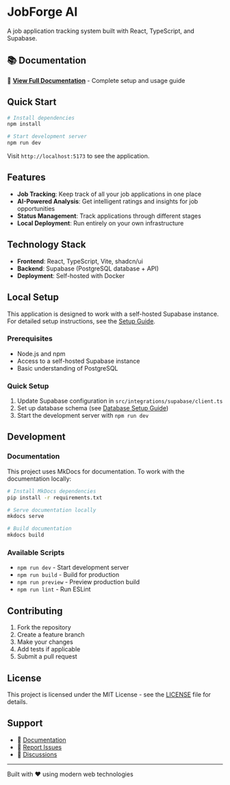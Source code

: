 # JobForge AI

A job application tracking system built with React, TypeScript, and Supabase.

## 📚 Documentation

📖 **[View Full Documentation](https://jobforge-ai.github.io/jobforge-ai-22/)** - Complete setup and usage guide

## Quick Start

```bash
# Install dependencies
npm install

# Start development server
npm run dev
```

Visit `http://localhost:5173` to see the application.

## Features

- **Job Tracking**: Keep track of all your job applications in one place
- **AI-Powered Analysis**: Get intelligent ratings and insights for job opportunities  
- **Status Management**: Track applications through different stages
- **Local Deployment**: Run entirely on your own infrastructure

## Technology Stack

- **Frontend**: React, TypeScript, Vite, shadcn/ui
- **Backend**: Supabase (PostgreSQL database + API)
- **Deployment**: Self-hosted with Docker

## Local Setup

This application is designed to work with a self-hosted Supabase instance. For detailed setup instructions, see the [Setup Guide](https://jobforge-ai.github.io/jobforge-ai-22/setup-guide/).

### Prerequisites

- Node.js and npm
- Access to a self-hosted Supabase instance
- Basic understanding of PostgreSQL

### Quick Setup

1. Update Supabase configuration in `src/integrations/supabase/client.ts`
2. Set up database schema (see [Database Setup Guide](https://jobforge-ai.github.io/jobforge-ai-22/database-setup-guide/))
3. Start the development server with `npm run dev`

## Development

### Documentation

This project uses MkDocs for documentation. To work with the documentation locally:

```bash
# Install MkDocs dependencies
pip install -r requirements.txt

# Serve documentation locally
mkdocs serve

# Build documentation
mkdocs build
```

### Available Scripts

- `npm run dev` - Start development server
- `npm run build` - Build for production
- `npm run preview` - Preview production build
- `npm run lint` - Run ESLint

## Contributing

1. Fork the repository
2. Create a feature branch
3. Make your changes
4. Add tests if applicable
5. Submit a pull request

## License

This project is licensed under the MIT License - see the [LICENSE](LICENSE) file for details.

## Support

- 📖 [Documentation](https://jobforge-ai.github.io/jobforge-ai-22/)
- 🐛 [Report Issues](https://github.com/jobforge-ai/jobforge-ai-22/issues)
- 💬 [Discussions](https://github.com/jobforge-ai/jobforge-ai-22/discussions)

---

Built with ❤️ using modern web technologies
